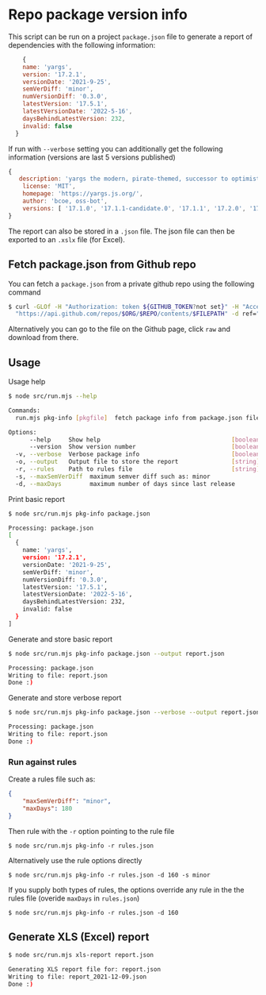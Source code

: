 # Repo package version info

This script can be run on a project `package.json` file to generate a report of dependencies with the following information:

```js
    {
    name: 'yargs',
    version: '17.2.1',
    versionDate: '2021-9-25',
    semVerDiff: 'minor',
    numVersionDiff: '0.3.0',
    latestVersion: '17.5.1',
    latestVersionDate: '2022-5-16',
    daysBehindLatestVersion: 232,
    invalid: false
  }
```

If run with `--verbose` setting you can additionally get the following information (versions are last 5 versions published)

```js
{
   description: 'yargs the modern, pirate-themed, successor to optimist.',
    license: 'MIT',
    homepage: 'https://yargs.js.org/',
    author: 'bcoe, oss-bot',
    versions: [ '17.1.0', '17.1.1-candidate.0', '17.1.1', '17.2.0', '17.2.1' ]
}
```

The report can also be stored in a `.json` file. The json file can then be exported to an `.xslx` file (for Excel).

## Fetch package.json from Github repo

You can fetch a `package.json` from a private github repo using the following command

```bash
$ curl -GLOf -H "Authorization: token ${GITHUB_TOKEN?not set}" -H "Accept: application/vnd.github.v4.raw" \
  "https://api.github.com/repos/$ORG/$REPO/contents/$FILEPATH" -d ref="$REVISION"
```

Alternatively you can go to the file on the Github page, click `raw` and download from there.

## Usage

Usage help

```bash
$ node src/run.mjs --help

Commands:
  run.mjs pkg-info [pkgfile]  fetch package info from package.json file

Options:
      --help     Show help                                     [boolean]
      --version  Show version number                           [boolean]
  -v, --verbose  Verbose package info                          [boolean]
  -o, --output   Output file to store the report               [string]
  -r, --rules    Path to rules file                            [string]
  -s, --maxSemVerDiff  maximum semver diff such as: minor               [string]
  -d, --maxDays        maximum number of days since last release        [string]  
  ```

Print basic report

```bash
$ node src/run.mjs pkg-info package.json

Processing: package.json
[
  {
    name: 'yargs',
    version: '17.2.1',
    versionDate: '2021-9-25',
    semVerDiff: 'minor',
    numVersionDiff: '0.3.0',
    latestVersion: '17.5.1',
    latestVersionDate: '2022-5-16',
    daysBehindLatestVersion: 232,
    invalid: false
  }
]
```

Generate and store basic report

```bash
$ node src/run.mjs pkg-info package.json --output report.json

Processing: package.json
Writing to file: report.json
Done :)
```

Generate and store verbose report

```bash
$ node src/run.mjs pkg-info package.json --verbose --output report.json

Processing: package.json
Writing to file: report.json
Done :)

```

### Run against rules

Create a rules file such as:

```json
{
    "maxSemVerDiff": "minor",
    "maxDays": 180
}
```

Then rule with the `-r` option pointing to the rule file

`$ node src/run.mjs pkg-info -r rules.json`

Alternatively use the rule options directly

`$ node src/run.mjs pkg-info -r rules.json -d 160 -s minor`

If you supply both types of rules, the options override any rule in the the rules file (overide `maxDays` in `rules.json`)

`$ node src/run.mjs pkg-info -r rules.json -d 160` 

## Generate XLS (Excel) report

```bash
$ node src/run.mjs xls-report report.json

Generating XLS report file for: report.json
Writing to file: report_2021-12-09.json
Done :)
```
